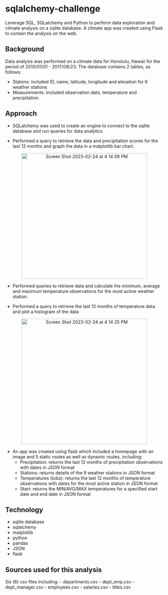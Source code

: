 # sqlalchemy-challenge
Leverage SQL, SQLalchemy and Python to perform data exploration and climate analysis on a sqlite database. A climate app was created using Flask to contain the analysis on the web.

## Background

Data analysis was performed on a climate data for Honolulu, Hawaii for the period of 2010/01/01 - 2017/08/23. The database contains 2 tables, as follows:
- Statons: included ID, name, latitude, longitude and elevation for 9 weather stations
- Measurements: included observation date, temperature and precipitation


## Approach

- SQLalchemy was used to create an engine to connect to the sqlite database and run queries for data analytics

- Performed a query to retrieve the data and precipitation scores for the last 12 months and graph the data in a matplotlib bar chart.

<p align="center">
  <img width="400" alt="Screen Shot 2023-02-24 at 4 14 09 PM" src="https://user-images.githubusercontent.com/44728723/221295851-3de2d497-5565-4876-8bb7-f481ce2f7aa7.png">
</p>

- Performed queries to retrieve data and calculate the minimum, average and maximum temperature observations for the most active weather station.

- Performed a query to retrieve the last 12 months of temperature data and plot a histogram of the data

<p align="center">
    <img width="400" alt="Screen Shot 2023-02-24 at 4 14 25 PM" src="https://user-images.githubusercontent.com/44728723/221295770-ee3795bc-b12f-4b51-8471-14baec9be1c2.png">
</p>

- An app was created using flask which included a homepage with an image and 5 static routes as well as dynamic routes, including:
    - Precipitation: returns the last 12 months of precipitation observations with dates in JSON format
    - Stations: returns details of the 9 weather stations in JSON format
    - Temperatures (tobs):  returns the last 12 months of temperature observations with dates for the most active station in JSON format
    - Start: returns the MIN/AVG/MAX temperatures for a specified start date and end date in JSON format




## Technology
- sqlite database
- sqlalchemy
- matplotlib
- python
- pandas
- JSON
- flask

## Sources used for this analysis

Six (6) csv files including:
    - departments.csv
    - dept_emp.csv
    - dept_manager.csv
    - employees.csv
    - salaries.csv
    - titles.csv
